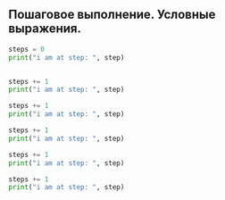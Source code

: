 ## Пошаговое выполнение. Условные выражения.  

```python
steps = 0
print("i am at step: ", step)


steps += 1
print("i am at step: ", step)

steps += 1
print("i am at step: ", step)

steps += 1
print("i am at step: ", step)

steps += 1
print("i am at step: ", step)

steps += 1
print("i am at step: ", step)

```